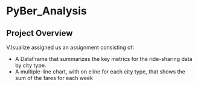 # PyBer_Analysis

## Project Overview
V.Isualize assigned us an assignment consisting of:
- A DataFrame that summarizes the key metrics for the ride-sharing data by city type.
- A multiple-line chart, with on eline for each city type, that shows the sum of the fares for each week
